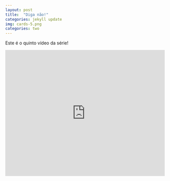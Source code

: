 ```yaml
---
layout: post
title:  "Diga não!"
categories: jekyll update
img: cards-5.png
categories: two
---
```


Este é o quinto vídeo da série! 

<div class='embed-container'>
<iframe style="width: 100% !important; height: 400px"  src="https://www.youtube.com/embed/LoIfP_IPdSk" frameborder="0" allowfullscreen></iframe>
</div>
